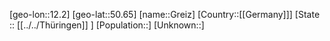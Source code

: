 ﻿---
location: [50.65,12.2]
type: City
tags:
- geo/City


SpocWebEntityId: 30568
isDeleted: false
confidential: public

---
[geo-lon::12.2]
[geo-lat::50.65]
[name::Greiz]
[Country::[[Germany]]]
[State :: [[../../Thüringen]] ]
[Population::]
[Unknown::]

